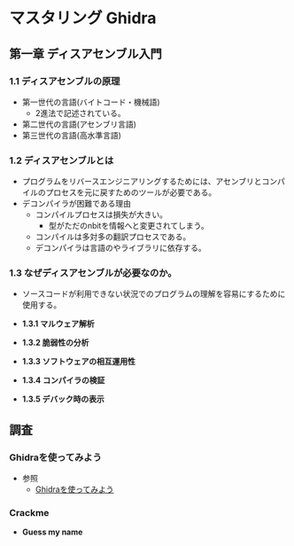 # マスタリング Ghidra

## 第一章 ディスアセンブル入門

### 1.1 ディスアセンブルの原理
- 第一世代の言語(バイトコード・機械語)
    - 2進法で記述されている。
- 第二世代の言語(アセンブリ言語)
- 第三世代の言語(高水準言語)

### 1.2 ディスアセンブルとは
- プログラムをリバースエンジニアリングするためには、アセンブリとコンパイルのプロセスを元に戻すためのツールが必要である。
- デコンパイラが困難である理由
    - コンパイルプロセスは損失が大きい。
        - 型がただのnbitを情報へと変更されてしまう。
    - コンパイルは多対多の翻訳プロセスである。
    - デコンパイラは言語のやライブラリに依存する。

### 1.3 なぜディスアセンブルが必要なのか。
- ソースコードが利用できない状況でのプログラムの理解を容易にするために使用する。

- **1.3.1 マルウェア解析**
- **1.3.2 脆弱性の分析**
- **1.3.3 ソフトウェアの相互運用性**
- **1.3.4 コンパイラの検証**
- **1.3.5 デバック時の表示**


## 調査
### Ghidraを使ってみよう
- 参照
    - [Ghidraを使ってみよう](https://qiita.com/zakkied/items/2587711b5a408602093b)

### Crackme
- **Guess my name**